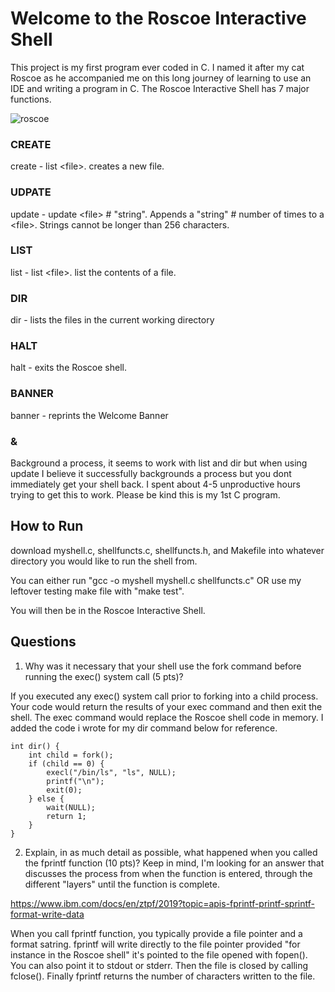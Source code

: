 # Welcome to the Roscoe Interactive Shell
This project is my first program ever coded in C.  I named it after my cat Roscoe as he accompanied me on this long journey of learning to use an IDE and writing a program in C.
The Roscoe Interactive Shell has 7 major functions.

![roscoe](https://github.com/wrjonesSTUDENT/AFIT-CSCE489-PROJ1/assets/138234445/69375150-2962-4c67-934f-a51ca57a14dc=200x200)


### CREATE

create - list \<file\>.   creates a new file.

### UDPATE

update - update \<file\> # "string".   Appends a "string" # number of times to a \<file\>.  Strings cannot be longer than 256 characters.

### LIST

list - list \<file\>.   list the contents of a file.

### DIR

dir - lists the files in the current working directory

### HALT

halt - exits the Roscoe shell.

### BANNER

banner - reprints the Welcome Banner

### &

Background a process, it seems to work with list and dir but when using update I believe it successfully backgrounds a process but you dont immediately get your shell back.  I spent about 4-5 unproductive hours trying to get this to work.  Please be kind this is my 1st C program.

## How to Run
download myshell.c, shellfuncts.c, shellfuncts.h, and Makefile into whatever directory you would like to run the shell from.

You can either run "gcc -o myshell myshell.c shellfuncts.c" OR use my leftover testing make file with "make test".

You will then be in the Roscoe Interactive Shell.

## Questions
1. Why was it necessary that your shell use the fork command before running the exec() system call (5 pts)?

If you executed any exec() system call prior to forking into a child process.  Your code would return the results of your exec command and then exit the shell. The exec command would replace the Roscoe shell code in memory.  I added the code i wrote for my dir command below for reference.

```
int dir() {
    int child = fork();
    if (child == 0) {
        execl("/bin/ls", "ls", NULL);
        printf("\n");
        exit(0);
    } else {
        wait(NULL);
        return 1;
    }
}
```

2. Explain, in as much detail as possible, what happened when you called the fprintf function (10 pts)? Keep in mind, I'm looking for an answer that discusses the process from when the function is entered, through the different "layers" until the function is complete.

https://www.ibm.com/docs/en/ztpf/2019?topic=apis-fprintf-printf-sprintf-format-write-data

When you call fprintf function, you typically provide a file pointer and a format satring.  fprintf will write directly to the file pointer provided "for instance in the Roscoe shell" it's pointed to the file opened with fopen().  You can also point it to stdout or stderr.  Then the file is closed by calling fclose().  Finally fprintf returns the number of characters written to the file.
